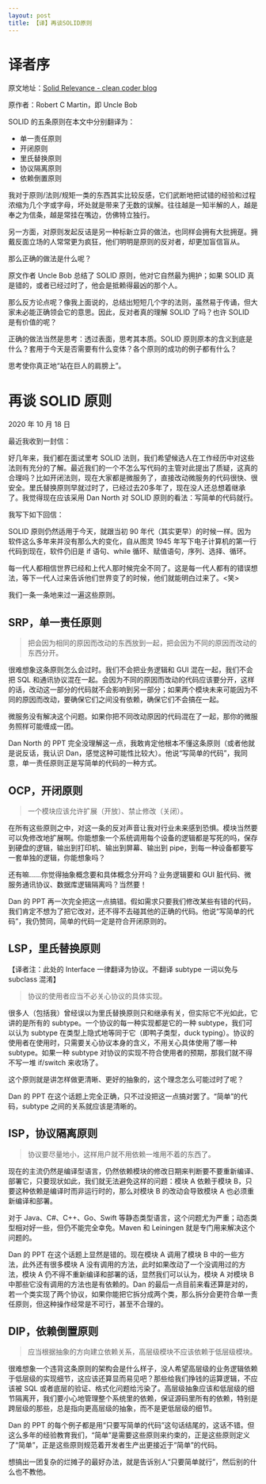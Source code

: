 ```yaml
---
layout: post
title: 【译】再谈SOLID原则
---
```


# 译者序

原文地址：[Solid Relevance - clean coder blog](https://blog.cleancoder.com/uncle-bob/2020/10/18/Solid-Relevance.html)

原作者：Robert C Martin，即 Uncle Bob

SOLID 的五条原则在本文中分别翻译为：

- 单一责任原则
- 开闭原则
- 里氏替换原则
- 协议隔离原则
- 依赖倒置原则

我对于原则/法则/规矩一类的东西其实比较反感，它们武断地把试错的经验和过程浓缩为几个字或字母，坏处就是带来了无数的误解。往往越是一知半解的人，越是奉之为信条，越是常挂在嘴边，仿佛特立独行。

另一方面，对原则发起反诘是另一种标新立异的做法，也同样会拥有大批拥趸。拥戴反面立场的人常常更为疯狂，他们明明是原则的反对者，却更加盲信盲从。

那么正确的做法是什么呢？

原文作者 Uncle Bob 总结了 SOLID 原则，他对它自然最为拥护；如果 SOLID 真是错的，或者已经过时了，他会是抵赖得最凶的那个人。

那么反方论点呢？像我上面说的，总结出短短几个字的法则，虽然易于传诵，但大家未必能正确领会它的意思。因此，反对者真的理解 SOLID 了吗？也许 SOLID 是有价值的呢？

正确的做法当然是思考：透过表面，思考其本质。SOLID 原则原本的含义到底是什么？套用于今天是否需要有什么变体？各个原则的成功的例子都有什么？

思考使你真正地“站在巨人的肩膀上”。

# 再谈 SOLID 原则

2020 年 10 月 18 日

最近我收到一封信：

好几年来，我们都在面试里考 SOLID 法则，我们希望候选人在工作经历中对这些法则有充分的了解。最近我们的一个不怎么写代码的主管对此提出了质疑，这真的合理吗？比如开闭法则，现在大家都是微服务了，直接改动微服务的代码很快、很安全。里氏替换原则早就过时了，已经过去20多年了，现在没人还总想着继承了。我觉得现在应该采用 Dan North 对 SOLID 原则的看法：写简单的代码就行。

我写下如下回信：

SOLID 原则仍然适用于今天，就跟当初 90 年代（其实更早）的时候一样。因为软件这么多年来并没有那么大的变化，自从图灵 1945 年写下电子计算机的第一行代码到现在，软件仍旧是 if 语句、while 循环、赋值语句，序列、选择、循环。

每一代人都相信世界已经和上代人那时候完全不同了。这是每一代人都有的错误想法，等下一代人过来告诉他们世界变了的时候，他们就能明白过来了。<笑>

我们一条一条地来过一遍这些原则。

## SRP，单一责任原则

> 把会因为相同的原因而改动的东西放到一起，把会因为不同的原因而改动的东西分开。

很难想象这条原则怎么会过时。我们不会把业务逻辑和 GUI 混在一起，我们不会把 SQL 和通讯协议混在一起。会因为不同的原因而改动的代码应该要分开，这样的话，改动这一部分的代码就不会影响到另一部分；如果两个模块未来可能因为不同的原因而改动，要确保它们之间没有依赖，确保它们不会搞在一起。

微服务没有解决这个问题。如果你把不同改动原因的代码混在了一起，那你的微服务照样可能缠成一团。

Dan North 的 PPT 完全没理解这一点，我敢肯定他根本不懂这条原则（或者他就是说反话，我认识 Dan，感觉这种可能性比较大）。他说“写简单的代码”，我同意，单一责任原则正是写简单的代码的一种方式。

## OCP，开闭原则

> 一个模块应该允许扩展（开放）、禁止修改（关闭）。

在所有这些原则之中，对这一条的反对声音让我对行业未来感到恐惧。模块当然要可以免修改地扩展啊。你能想象一个系统调用每个设备的逻辑都是写死的吗，保存到硬盘的逻辑，输出到打印机、输出到屏幕、输出到 pipe，到每一种设备都要写一套单独的逻辑，你能想象吗？

还有嘛……你觉得抽象概念要和具体概念分开吗？业务逻辑要和 GUI 脏代码、微服务通讯协议、数据库逻辑隔离吗？当然要！

Dan 的 PPT 再一次完全把这一点搞错。假如需求只要我们修改某些有错的代码，我们肯定不想为了把它改对，还不得不去碰其他的正确的代码。他说“写简单的代码”，我仍赞同，简单的代码一定是符合开闭原则的。

## LSP，里氏替换原则

【译者注：此处的 Interface 一律翻译为协议。不翻译 subtype 一词以免与 subclass 混淆】

> 协议的使用者应当不必关心协议的具体实现。

很多人（包括我）曾经误以为里氏替换原则只和继承有关，但实际它不光如此，它讲的是所有的 subtype。一个协议的每一种实现都是它的一种 subtype，我们可以认为 subtype 在类型上隐式地等同于它（即鸭子类型，duck typing）。协议的使用者在使用时，只需要关心协议本身的含义，不用关心具体使用了哪一种 subtype。如果一种 subtype 对协议的实现不符合使用者的预期，那我们就不得不写一堆 if/switch 来收场了。

这个原则就是讲怎样做更清晰、更好的抽象的，这个理念怎么可能过时了呢？

Dan 的 PPT 在这个话题上完全正确，只不过没把这一点搞对罢了。“简单”的代码，subtype 之间的关系就应该是清晰的。

## ISP，协议隔离原则

> 协议要尽量地小，这样用户就不用依赖一堆用不着的东西了。

现在的主流仍然是编译型语言，仍然依赖模块的修改日期来判断要不要重新编译、部署它，只要现状如此，我们就无法避免这样的问题：模块 A 依赖于模块 B，只要这种依赖是编译时而非运行时的，那么对模块 B 的改动会导致模块 A 也必须重新编译和部署。

对于 Java、C#、C++、Go、Swift 等静态类型语言，这个问题尤为严重；动态类型相对好一些，但仍不能完全幸免。Maven 和 Leiningen 就是专门用来解决这个问题的。

Dan 的 PPT 在这个话题上显然是错的。现在模块 A 调用了模块 B 中的一些方法，此外还有很多模块 A 没有调用的方法，此时如果改动了一个没调用过的方法，模块 A 仍不得不重新编译和部署的话，显然我们可以认为，模块 A 对模块 B 中那些它没有调用的方法也是有依赖的。Dan 的最后一点目前来看还算是对的，若一个类实现了两个协议，如果你能把它拆分成两个类，那么拆分会更符合单一责任原则，但这种操作经常是不可行，甚至不合理的。

## DIP，依赖倒置原则

> 应当根据抽象的方向建立依赖关系，高层级模块不应该依赖于低层级模块。

很难想象一个违背这条原则的架构会是什么样子，没人希望高层级的业务逻辑依赖于低层级的实现细节，这应该还算显而易见吧？那些给我们挣钱的运算逻辑，不应该被 SQL 或者底层的验证、格式化问题给污染了。高层级抽象应该和低层级的细节隔离开，我们要小心地管理整个系统里的依赖，保证源码里所有的依赖，特别是跨层级的那些，总是指向更高层级的抽象，而不是更低层级的细节。

Dan 的 PPT 的每个例子都是用“只要写简单的代码”这句话结尾的，这话不错。但这么多年的经验教育我们，“简单”是需要这些原则来约束的，正是这些原则定义了“简单”，正是这些原则规范着开发者生产出更接近于“简单”的代码。

想搞出一团复杂的烂摊子的最好办法，就是告诉别人“只要简单就行”，然后别的什么也不教他。